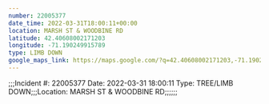 ```yaml
---
number: 22005377
date_time: 2022-03-31T18:00:11+00:00
location: MARSH ST & WOODBINE RD
latitude: 42.40608002171203
longitude: -71.190249915789
type: LIMB DOWN
google_maps_link: https://maps.google.com/?q=42.40608002171203,-71.190249915789
---
```


;;;Incident #: 22005377  Date: 2022-03-31 18:00:11   Type: TREE/LIMB DOWN;;;Location: MARSH ST & WOODBINE RD;;;;;;
